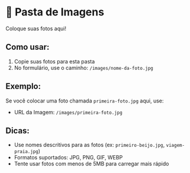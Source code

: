 # 📸 Pasta de Imagens

Coloque suas fotos aqui!

## Como usar:

1. Copie suas fotos para esta pasta
2. No formulário, use o caminho: `/images/nome-da-foto.jpg`

## Exemplo:

Se você colocar uma foto chamada `primeira-foto.jpg` aqui, use:
- URL da Imagem: `/images/primeira-foto.jpg`

## Dicas:

- Use nomes descritivos para as fotos (ex: `primeiro-beijo.jpg`, `viagem-praia.jpg`)
- Formatos suportados: JPG, PNG, GIF, WEBP
- Tente usar fotos com menos de 5MB para carregar mais rápido
